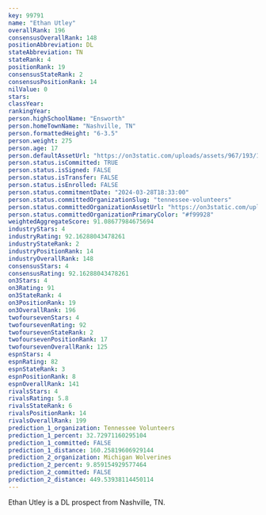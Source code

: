 ```yaml
---
key: 99791
name: "Ethan Utley"
overallRank: 196
consensusOverallRank: 148
positionAbbreviation: DL
stateAbbreviation: TN
stateRank: 4
positionRank: 19
consensusStateRank: 2
consensusPositionRank: 14
nilValue: 0
stars: 
classYear: 
rankingYear: 
person.highSchoolName: "Ensworth"
person.homeTownName: "Nashville, TN"
person.formattedHeight: "6-3.5"
person.weight: 275
person.age: 17
person.defaultAssetUrl: "https://on3static.com/uploads/assets/967/193/193967.jpg"
person.status.isCommitted: TRUE
person.status.isSigned: FALSE
person.status.isTransfer: FALSE
person.status.isEnrolled: FALSE
person.status.commitmentDate: "2024-03-28T18:33:00"
person.status.committedOrganizationSlug: "tennessee-volunteers"
person.status.committedOrganizationAssetUrl: "https://on3static.com/uploads/assets/266/150/150266.svg"
person.status.committedOrganizationPrimaryColor: "#f99928"
weightedAggregateScore: 91.08677984675694
industryStars: 4
industryRating: 92.16288043478261
industryStateRank: 2
industryPositionRank: 14
industryOverallRank: 148
consensusStars: 4
consensusRating: 92.16288043478261
on3Stars: 4
on3Rating: 91
on3StateRank: 4
on3PositionRank: 19
on3OverallRank: 196
twofoursevenStars: 4
twofoursevenRating: 92
twofoursevenStateRank: 2
twofoursevenPositionRank: 17
twofoursevenOverallRank: 125
espnStars: 4
espnRating: 82
espnStateRank: 3
espnPositionRank: 8
espnOverallRank: 141
rivalsStars: 4
rivalsRating: 5.8
rivalsStateRank: 6
rivalsPositionRank: 14
rivalsOverallRank: 199
prediction_1_organization: Tennessee Volunteers
prediction_1_percent: 32.72971160295104
prediction_1_committed: FALSE
prediction_1_distance: 160.25819606929144
prediction_2_organization: Michigan Wolverines
prediction_2_percent: 9.859154929577464
prediction_2_committed: FALSE
prediction_2_distance: 449.53938114450114
---
```

Ethan Utley is a DL prospect from Nashville, TN.